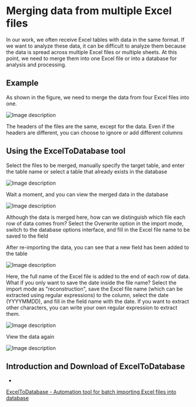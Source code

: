 
# Merging data from multiple Excel files

In our work, we often receive Excel tables with data in the same format. If we want to analyze these data, it can be difficult to analyze them because the data is spread across multiple Excel files or multiple sheets.  At this point, we need to merge them into one Excel file or into a database for analysis and processing.

## Example
As shown in the figure, we need to merge the data from four Excel files into one.

![Image description](https://dev-to-uploads.s3.amazonaws.com/uploads/articles/16aqpjpusrj2ylxy4ic3.png)



The headers of the files are the same, except for the data.  Even if the headers are different, you can choose to ignore or add different columns

## Using the ExcelToDatabase tool
Select the files to be merged, manually specify the target table, and enter the table name or select a table that already exists in the database

![Image description](https://dev-to-uploads.s3.amazonaws.com/uploads/articles/yta4xovrhh2g1jwpw67k.png)



Wait a moment, and you can view the merged data in the database

![Image description](https://dev-to-uploads.s3.amazonaws.com/uploads/articles/0tr959d5cm0016un4l77.png)


Although the data is merged here, how can we distinguish which file each row of data comes from?
Select the Overwrite option in the import mode, switch to the database options interface, and fill in the Excel file name to be saved to the field

After re-importing the data, you can see that a new field has been added to the table

![Image description](https://dev-to-uploads.s3.amazonaws.com/uploads/articles/san0k8bfusuc1l8prkob.png)


Here, the full name of the Excel file is added to the end of each row of data.  What if you only want to save the date inside the file name?
Select the import mode as "reconstruction", save the Excel file name (which can be extracted using regular expressions) to the column, select the date (YYYYMMDD), and fill in the field name with the date.  If you want to extract other characters, you can write your own regular expression to extract them.

![Image description](https://dev-to-uploads.s3.amazonaws.com/uploads/articles/u5g5td49c5p9f885ic9c.png)


View the data again

![Image description](https://dev-to-uploads.s3.amazonaws.com/uploads/articles/0jz5j0a14szrfsgyv7dq.png)


## Introduction and Download of ExcelToDatabase

- 
[ExcelToDatabase - Automation tool for batch importing Excel files into database](https://github.com/ryjfgjl/ExcelToDatabase/blob/master/README.md)
 
